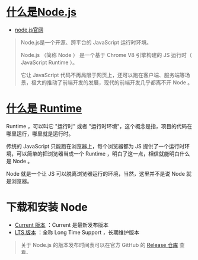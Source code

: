 # [什么是Node.js](https://vue3.chengpeiquan.com/engineering.html#什么是-node-js)

* [node.js官网](https://nodejs.org)

> Node.js是一个开源、跨平台的 JavaScript 运行时环境。
>
> Node.js （简称 Node ） 是一个基于 Chrome V8 引擎构建的 JS 运行时（ JavaScript Runtime ）。
>
> 它让 JavaScript 代码不再局限于网页上，还可以跑在客户端、服务端等场景，极大的推动了前端开发的发展，现代的前端开发几乎都离不开 Node 。



# [什么是 Runtime](https://vue3.chengpeiquan.com/engineering.html#什么是-runtime)

Runtime ，可以叫它 "运行时" 或者 "运行时环境"，这个概念是指，项目的代码在哪里运行，哪里就是运行时。

传统的 JavaScript 只能跑在浏览器上，每个浏览器都为 JS 提供了一个运行时环境，可以简单的把浏览器当成一个 Runtime ，明白了这一点，相信就能明白什么是 Node 。

Node 就是一个让 JS 可以脱离浏览器运行的环境，当然，这里并不是说 Node 就是浏览器。



# 下载和安装 Node

* [Current 版本](https://vue3.chengpeiquan.com/guide.html#current-版本) ：Current 是最新发布版本
* [LTS 版本](https://vue3.chengpeiquan.com/guide.html#lts-版本) ：全称 Long Time Support ，长期维护版本

> 关于 Node.js 的版本发布时间表可以在官方 GitHub 的 [Release 仓库](https://github.com/nodejs/Release) 查看。



## 方式一：手动下载安装

点击访问：[Node.js 官网下载](https://nodejs.org/zh-cn/download/)

```shell
$ node -v
```



## 方式二：NVM

点击访问：[NVM 官方](https://github.com/nvm-sh/nvm)

> 详情 看专门文档

```shell
$ nvm --version
```



# [基础的 Node 项目](https://vue3.chengpeiquan.com/guide.html#%E5%9F%BA%E7%A1%80%E7%9A%84-node-%E9%A1%B9%E7%9B%AE)

## npm

我们强烈建议使用像 **nvm** 这样的Node版本管理器来安装Node.js和npm。

注意：安装node.js时，将自动安装npm。

```shell
$ npm -v
9.6.3
```



## npm构建node项目

```shell
# 初始化一个项目
$ npm init    

# 可以直接加上 -y 参数，这样会以 Node 推荐的答案帮快速生成项目信息。
$ npm init -y 
```



### 脚本命令的配置

在工作中，会频繁接触到 `npm run dev` 启动开发环境、 `npm run build` 构建打包等操作，这些操作其实是对命令行的一种别名。

它在 package.json 里是存放于 `scripts` 字段，以 `[key: string]: string` 为格式的键值对存放数据（ `key: value` ）。

json

```json
{
  "scripts": {
    // ...
  }
}
```

Eg:

```json
{
  "name": "hello-node",
  "version": "1.0.0",
  "description": "npm创建的第一个node项目",
  "main": "index.js",
  "scripts": {
    "test": "echo \"Error: no test specified\" && exit 1"
  },
  "author": "",
  "license": "ISC"
}
```



```sh
$ npm run test

> hello-node@1.0.0 test
> echo "Error: no test specified" && exit 1

Error: no test specified
```





# 模块化 vs 组件化

* 模块化属于 JavaScript 的概念，但作为一个页面，都知道它是由 HTML + CSS + JS 三部分组成的，既然 JS 代码可以按照不同的功能、需求划分成模块，那么页面是否也可以呢？
* 组件化：组件就是把一些可复用的 HTML 结构和 CSS 样式再做一层抽离，然后再放置到需要展示的位置。

每个组件都有自己的 “作用域” ， JavaScript 部分利用 [模块化](https://vue3.chengpeiquan.com/guide.html#学习模块化设计) 来实现作用域隔离， HTML 和 CSS 代码则借助 [Style Scoped](https://vue3.chengpeiquan.com/component.html#style-scoped) 来生成独有的 hash ，避免全局污染，这些方案组合起来，使得组件与组件之间的代码不会互相影响。

* 在 Vue ，是通过 Single-File Component （简称 SFC ， `.vue` 单文件组件）来实现组件化开发。









